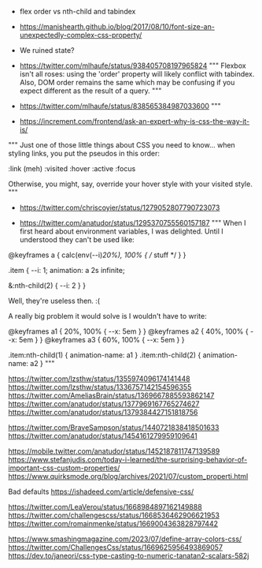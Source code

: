 - flex order vs nth-child and tabindex
- <https://manishearth.github.io/blog/2017/08/10/font-size-an-unexpectedly-complex-css-property/>
- We ruined state?
- <https://twitter.com/mlhaufe/status/938405708197965824>
"""
Flexbox isn't all roses: using the 'order' property will likely conflict with tabindex. Also, DOM order remains the same which may be confusing if you expect different as the result of a query.
"""

- <https://twitter.com/mlhaufe/status/838565384987033600>
"""

- <https://increment.com/frontend/ask-an-expert-why-is-css-the-way-it-is/>

"""
Just one of those little things about CSS you need to know... when styling links, you put the pseudos in this order:

:link (meh)
:visited
:hover
:active
:focus

Otherwise, you might, say, override your hover style with your visited style.
"""

- <https://twitter.com/chriscoyier/status/1279052807790723073>

- <https://twitter.com/anatudor/status/1295370755560157187>
"""
When I first heard about environment variables, I was delighted. Until I understood they can't be used like:

@​keyframes a {  calc(env(--i)*20%), 100% { /* stuff */ } }

.item {
  --i: 1;
  animation: a 2s infinite;

  &:nth-child(2) { --i: 2 }
}

Well, they're useless then. :(

A really big problem it would solve is I wouldn't have to write:

@​keyframes a1 {  20%, 100% { --x: 5em } }
@​keyframes a2 {  40%, 100% { --x: 5em } }
@​keyframes a3 {  60%, 100% { --x: 5em } }

.item:nth-child(1) { animation-name: a1 }
.item:nth-child(2) { animation-name: a2 }
"""

<https://twitter.com/lzsthw/status/1355974096174141448>
<https://twitter.com/lzsthw/status/1336757142154596355>
<https://twitter.com/AmeliasBrain/status/1369667885593862147>
<https://twitter.com/anatudor/status/1377969167765274627>
<https://twitter.com/anatudor/status/1379384427151818756>

<https://twitter.com/BraveSampson/status/1440721838418501633>
<https://twitter.com/anatudor/status/1454161279959109641>

<https://mobile.twitter.com/anatudor/status/1452187811747139589>
<https://www.stefanjudis.com/today-i-learned/the-surprising-behavior-of-important-css-custom-properties/>
<https://www.quirksmode.org/blog/archives/2021/07/custom_properti.html>

Bad defaults
  <https://ishadeed.com/article/defensive-css/>

<https://twitter.com/LeaVerou/status/1668984897162149888>
<https://twitter.com/challengescss/status/1668536462906621953>
<https://twitter.com/romainmenke/status/1669004363828797442>

<https://www.smashingmagazine.com/2023/07/define-array-colors-css/>
<https://twitter.com/ChallengesCss/status/1669625956493869057>
<https://dev.to/janeori/css-type-casting-to-numeric-tanatan2-scalars-582j>

